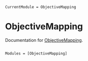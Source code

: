 ```@meta
CurrentModule = ObjectiveMapping
```

# ObjectiveMapping

Documentation for [ObjectiveMapping](https://github.com/anthony-meza/ObjectiveMapping.jl).

```@index
```

```@autodocs
Modules = [ObjectiveMapping]
```
